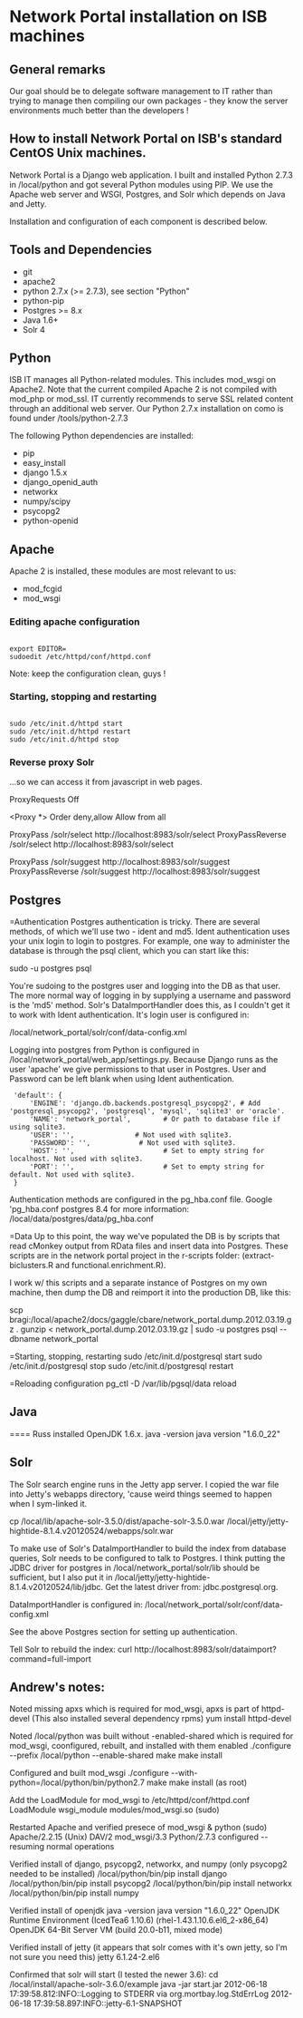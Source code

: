 # Network Portal installation on ISB machines

## General remarks

Our goal should be to delegate software management to IT rather than trying to
manage then compiling our own packages - they know the server environments much
better than the developers !

## How to install Network Portal on ISB's standard CentOS Unix machines.

Network Portal is a Django web application. I built and installed Python 2.7.3 in /local/python and got several Python modules using PIP. We use the Apache web server and WSGI, Postgres, and Solr which depends on Java and Jetty.

Installation and configuration of each component is described below.

## Tools and Dependencies

  * git
  * apache2
  * python 2.7.x (>= 2.7.3), see section "Python"
  * python-pip
  * Postgres >= 8.x
  * Java 1.6+
  * Solr 4

## Python

ISB IT manages all Python-related modules. This includes mod_wsgi on Apache2.
Note that the current compiled Apache 2 is not compiled with mod_php or mod_ssl.
IT currently recommends to serve SSL related content through an additional
web server. Our Python 2.7.x installation on como is found under /tools/python-2.7.3

The following Python dependencies are installed:

  * pip
  * easy_install
  * django 1.5.x
  * django_openid_auth
  * networkx
  * numpy/scipy
  * psycopg2
  * python-openid


## Apache

Apache 2 is installed, these modules are most relevant to us:

  * mod_fcgid
  * mod_wsgi

### Editing apache configuration

<code>
export EDITOR=<whatever is your favorite editor>
sudoedit /etc/httpd/conf/httpd.conf
</code>

Note: keep the configuration clean, guys !

### Starting, stopping and restarting

<code>
sudo /etc/init.d/httpd start
sudo /etc/init.d/httpd restart
sudo /etc/init.d/httpd stop
</code>

### Reverse proxy Solr

...so we can access it from javascript in web pages.

<IfModule mod_proxy.c>
  ProxyRequests Off

  <Proxy *>
  Order deny,allow
  Allow from all
  </Proxy>

  ProxyPass /solr/select http://localhost:8983/solr/select
  ProxyPassReverse /solr/select http://localhost:8983/solr/select

  ProxyPass /solr/suggest http://localhost:8983/solr/suggest
  ProxyPassReverse /solr/suggest http://localhost:8983/solr/suggest
</IfModule>


## Postgres

=Authentication
Postgres authentication is tricky. There are several methods, of which we'll use two - ident and md5. Ident authentication uses your unix login to login to postgres. For example, one way to administer the database is through the psql client, which you can start like this:

sudo -u postgres psql

You're sudoing to the postgres user and logging into the DB as that user. The more normal way of logging in by supplying a username and password is the 'md5' method. Solr's DataImportHandler does this, as I couldn't get it to work with Ident authentication. It's login user is configured in:

/local/network_portal/solr/conf/data-config.xml

Logging into postgres from Python is configured in /local/network_portal/web_app/settings.py. Because Django runs as the user 'apache' we give permissions to that user in Postgres. User and Password can be left blank when using Ident authentication.

     'default': {
         'ENGINE': 'django.db.backends.postgresql_psycopg2', # Add 'postgresql_psycopg2', 'postgresql', 'mysql', 'sqlite3' or 'oracle'.
         'NAME': 'network_portal',        # Or path to database file if using sqlite3.
         'USER': '',               # Not used with sqlite3.
         'PASSWORD': '',            # Not used with sqlite3.
         'HOST': '',                      # Set to empty string for localhost. Not used with sqlite3.
         'PORT': '',                      # Set to empty string for default. Not used with sqlite3.
     }


Authentication methods are configured in the pg_hba.conf file. Google 'pg_hba.conf postgres 8.4 for more information:
/local/data/postgres/data/pg_hba.conf

=Data
Up to this point, the way we've populated the DB is by scripts that read cMonkey output from RData files and insert data into Postgres. These scripts are in the network portal project in the r-scripts folder: (extract-biclusters.R and functional.enrichment.R).

I work w/ this scripts and a separate instance of Postgres on my own machine, then dump the DB and reimport it into the production DB, like this:

scp bragi:/local/apache2/docs/gaggle/cbare/network_portal.dump.2012.03.19.gz .
gunzip < network_portal.dump.2012.03.19.gz | sudo -u postgres psql --dbname network_portal

=Starting, stopping, restarting
sudo /etc/init.d/postgresql start
sudo /etc/init.d/postgresql stop
sudo /etc/init.d/postgresql restart

=Reloading configuration
pg_ctl -D /var/lib/pgsql/data reload


## Java
====
Russ installed OpenJDK 1.6.x.
java -version
java version "1.6.0_22"


## Solr

The Solr search engine runs in the Jetty app server. I copied the war file into Jetty's webapps directory, 'cause weird things seemed to happen when I sym-linked it.

cp /local/lib/apache-solr-3.5.0/dist/apache-solr-3.5.0.war /local/jetty/jetty-hightide-8.1.4.v20120524/webapps/solr.war

To make use of Solr's DataImportHandler to build the index from database queries, Solr needs to be configured to talk to Postgres. I think putting the JDBC driver for postgres in /local/network_portal/solr/lib should be sufficient, but I also put it in /local/jetty/jetty-hightide-8.1.4.v20120524/lib/jdbc. Get the latest driver from: jdbc.postgresql.org.

DataImportHandler is configured in: /local/network_portal/solr/conf/data-config.xml

See the above Postgres section for setting up authentication.

Tell Solr to rebuild the index:
curl http://localhost:8983/solr/dataimport?command=full-import

## Andrew's notes:

Noted missing apxs which is required for mod_wsgi, apxs is part of httpd-devel (This also installed several dependency rpms)
yum install httpd-devel 

Noted /local/python was built without -enabled-shared which is required for mod_wsgi, coonfigured, rebuilt, and installed with them enabled
./configure --prefix /local/python --enable-shared
make
make install

Configured and built mod_wsgi
./configure --with-python=/local/python/bin/python2.7
make
make install (as root)

Add the LoadModule for mod_wsgi to /etc/httpd/conf/httpd.conf
LoadModule wsgi_module modules/mod_wsgi.so (sudo)

Restarted Apache and verified presece of mod_wsgi & python (sudo)
Apache/2.2.15 (Unix) DAV/2 mod_wsgi/3.3 Python/2.7.3 configured -- resuming normal operations

Verified install of django, psycopg2, networkx, and numpy (only psycopg2 needed to be installed)
/local/python/bin/pip install django
/local/python/bin/pip install psycopg2
/local/python/bin/pip install networkx
/local/python/bin/pip install numpy

Verified install of openjdk
java -version
java version "1.6.0_22"
OpenJDK Runtime Environment (IcedTea6 1.10.6) (rhel-1.43.1.10.6.el6_2-x86_64)
OpenJDK 64-Bit Server VM (build 20.0-b11, mixed mode)

Verified install of jetty  (it appears that solr comes with it's own jetty, so I'm not sure you need this)
jetty 6.1.24-2.el6

Confirmed that solr will start (I tested the newer 3.6):
cd /local/install/apache-solr-3.6.0/example
java -jar start.jar
2012-06-18 17:39:58.812:INFO::Logging to STDERR via org.mortbay.log.StdErrLog
2012-06-18 17:39:58.897:INFO::jetty-6.1-SNAPSHOT

